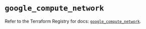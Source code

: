 # `google_compute_network`

Refer to the Terraform Registry for docs: [`google_compute_network`](https://registry.terraform.io/providers/hashicorp/google-beta/6.34.1/docs/resources/google_compute_network).
